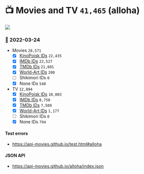 # :tv: Movies and TV `41,465` (alloha)

<a href="https://API-Movies.github.io"><img src="https://API-Movies.github.io/banner.png?cache"></a>

### :date: 2022-03-24
- Movies `28,571`
  - [x] <a href="https://API-Movies.github.io/alloha/movie_kinopoisk_ids.json">KinoPoisk IDs</a> `22,435`
  - [x] <a href="https://API-Movies.github.io/alloha/movie_imdb_ids.json">IMDb IDs</a> `22,527`
  - [x] <a href="https://API-Movies.github.io/alloha/movie_tmdb_ids.json">TMDb IDs</a> `21,601`
  - [x] <a href="https://API-Movies.github.io/alloha/movie_world_art_ids.json">World-Art IDs</a> `200`
  - [ ] Shikimori IDs `0`
  - [x] None IDs `548`
- TV `12,894`
  - [x] <a href="https://API-Movies.github.io/alloha/tv_kinopoisk_ids.json">KinoPoisk IDs</a> `10,003`
  - [x] <a href="https://API-Movies.github.io/alloha/tv_imdb_ids.json">IMDb IDs</a> `8,758`
  - [x] <a href="https://API-Movies.github.io/alloha/tv_tmdb_ids.json">TMDb IDs</a> `7,509`
  - [x] <a href="https://API-Movies.github.io/alloha/tv_world_art_ids.json">World-Art IDs</a> `1,177`
  - [ ] Shikimori IDs `0`
  - [x] None IDs `794`
#### Test errors
- <a href='https://api-movies.github.io/test.html#alloha'>https://api-movies.github.io/test.html#alloha</a>
#### JSON API
- <a href='https://api-movies.github.io/alloha/index.json'>https://api-movies.github.io/alloha/index.json</a>
